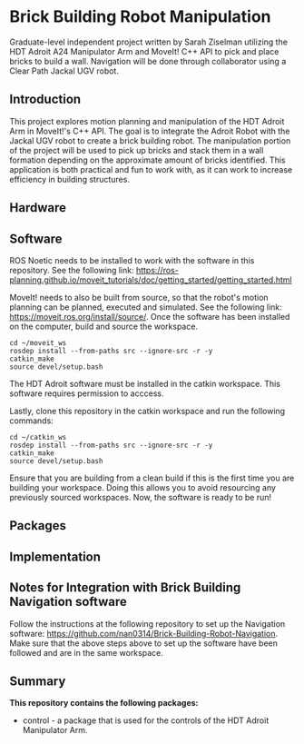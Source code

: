# Brick Building Robot Manipulation
Graduate-level independent project written by Sarah Ziselman utilizing the HDT Adroit A24 Manipulator Arm and MoveIt! C++ API to pick and place bricks to build a wall. Navigation will be done through collaborator using a Clear Path Jackal UGV robot.

## Introduction
This project explores motion planning and manipulation of the HDT Adroit Arm in MoveIt!'s C++ API. The goal is to integrate the Adroit Robot with the Jackal UGV robot to create a brick building robot. The manipulation portion of the project will be used to pick up bricks and stack them in a wall formation depending on the approximate amount of bricks identified. This application is both practical and fun to work with, as it can work to increase efficiency in building structures.

## Hardware
## Software
ROS Noetic needs to be installed to work with the software in this repository. See the following link: https://ros-planning.github.io/moveit_tutorials/doc/getting_started/getting_started.html

MoveIt! needs to also be built from source, so that the robot's motion planning can be planned, executed and simulated. See the following link: https://moveit.ros.org/install/source/. Once the software has been installed on the computer, build and source the workspace.
```
cd ~/moveit_ws
rosdep install --from-paths src --ignore-src -r -y
catkin_make
source devel/setup.bash
```

The HDT Adroit software must be installed in the catkin workspace. This software requires permission to acccess.

Lastly, clone this repository in the catkin workspace and run the following commands:
```
cd ~/catkin_ws
rosdep install --from-paths src --ignore-src -r -y
catkin_make
source devel/setup.bash
```
Ensure that you are building from a clean build if this is the first time you are building your workspace. Doing this allows you to avoid resourcing any previously sourced workspaces. Now, the software is ready to be run!

## Packages
## Implementation

## Notes for Integration with Brick Building Navigation software
Follow the instructions at the following repository to set up the Navigation software: https://github.com/nan0314/Brick-Building-Robot-Navigation. Make sure that the above steps above to set up the software have been followed and are in the same workspace.

## Summary
__This repository contains the following packages:__
* control - a package that is used for the controls of the HDT Adroit Manipulator Arm.